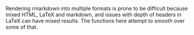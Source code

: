 Rendering rmarkdown into multiple formats is prone to be difficult because
mixed HTML, LaTeX and markdown, and issues with depth of headers in LaTeX
can have mixed results. The functions here attempt to smooth over some of
that.
